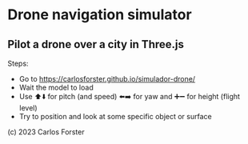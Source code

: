 # Drone navigation simulator

## Pilot a drone over a city in Three.js

Steps:
- Go to https://carlosforster.github.io/simulador-drone/
- Wait the model to load
- Use ⬆️⬇️ for pitch (and speed) ⬅️➡️ for yaw and ➕➖ for height (flight level)
- Try to position and look at some specific object or surface

 (c) 2023 Carlos Forster
 
